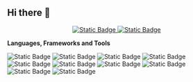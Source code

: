## Hi there 👋

<!--
**guotree/guotree** is a ✨ _special_ ✨ repository because its `README.md` (this file) appears on your GitHub profile.

Here are some ideas to get you started:

- 🔭 I’m currently working on ...
- 🌱 I’m currently learning ...
- 👯 I’m looking to collaborate on ...
- 🤔 I’m looking for help with ...
- 💬 Ask me about ...
- 📫 How to reach me: ...
- 😄 Pronouns: ...
- ⚡ Fun fact: ...
-->
<p align="center">
  <a href="mailto:guochirui@outlook.com" target="_blank">
    <img alt="Static Badge" src="https://img.shields.io/badge/guochirui%40outlook.com-dodgerblue?logo=Gmail&logoColor=white">
  </a>
  <a href="https://www.linkedin.com/in/chirui-guo-3ab4a8101" target="_blank">
    <img alt="Static Badge" src="https://img.shields.io/badge/LinkedIn-blue?logo=linkedin&logoColor=white">
  </a>
</p>



<p><strong>Languages, Frameworks and Tools</strong></p>
<p>
  <img alt="Static Badge" src="https://img.shields.io/badge/Python-blue?logo=Python&logoColor=white">
  <img alt="Static Badge" src="https://img.shields.io/badge/R-blue?logo=R&logoColor=white">
  <img alt="Static Badge" src="https://img.shields.io/badge/C-blue?logo=C&logoColor=white">
  <img alt="Static Badge" src="https://img.shields.io/badge/TensorFlow-orange?logo=TensorFlow&logoColor=white">
  <img alt="Static Badge" src="https://img.shields.io/badge/ScikitLearn-orange?logo=scikitlearn&logoColor=white">
  <img alt="Static Badge" src="https://img.shields.io/badge/pandas-purple?logo=pandas&logoColor=white">
  <img alt="Static Badge" src="https://img.shields.io/badge/tableau-grey?logo=tableau&logoColor=white">
  <img alt="Static Badge" src="https://img.shields.io/badge/Numpy-darkgrey?logo=Numpy&logoColor=white">
  <img alt="Static Badge" src="https://img.shields.io/badge/Obsidian-rgb(108%2C49%2C227)?logo=obsidian&logoColor=white">
  <img alt="Static Badge" src="https://img.shields.io/badge/zotero-tomato?logo=zotero&logoColor=white">
</p>


